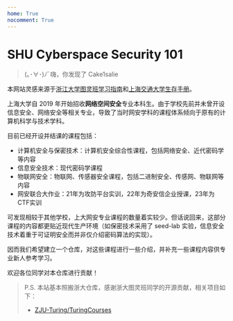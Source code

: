 ```yaml
---
home: True
nocomment: True
---
```


# SHU Cyberspace Security 101

> (｡･∀･)ﾉﾞ嗨，你发现了 Cake1salie

本网站灵感来源于[浙江大学图灵班学习指南](https://zju-turing.github.io/TuringCourses/)和[上海交通大学生存手册](https://survivesjtu.gitbook.io/survivesjtumanual/)。

上海大学自 2019 年开始招收**网络空间安全**专业本科生。由于学校先前并未曾开设信息安全、网络安全等相关专业，导致了当时网安学科的课程体系倾向于原有的计算机科学与技术学科。

目前已经开设并结课的课程包括：

- 计算机安全与保密技术：计算机安全综合性课程，包括网络安全、近代密码学等内容
- 信息安全技术：现代密码学课程
- 物联网安全：物联网、传感器安全课程，包括二进制安全、传感网、物联网等内容
- 网安联合大作业：21年为攻防平台实训，22年为奇安信企业授课，23年为CTF实训

可发现相较于其他学校，上大网安专业课程的数量着实较少。但话说回来，这部分课程的内容都更贴近现代生产环境（如保密技术采用了 seed-lab 实验，信息安全技术着重于可证明安全而并非仅介绍密码算法的实现）。

因而我们希望建立一个仓库，对这些课程进行一些介绍，并补充一些课程内容供专业新人参考学习。

欢迎各位同学对本仓库进行贡献！

> P.S. 本站基本照搬浙大仓库，感谢浙大图灵班同学的开源贡献，相关项目如下：
>
> - [ZJU-Turing/TuringCourses](https://github.com/ZJU-Turing/TuringCourses/)
